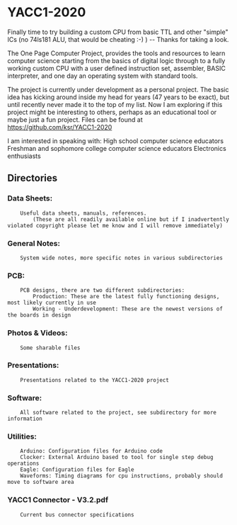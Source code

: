 # YACC1-2020

Finally time to try building a custom CPU from basic TTL and other "simple" ICs (no 74ls181 ALU, that would be cheating :-) ) -- Thanks for taking a look.

The One Page Computer Project, provides the tools and resources to learn computer science starting from the basics of digital logic through to a fully working custom CPU with a user defined instruction set, assembler, BASIC interpreter, and one day an operating system with standard tools.

The project is currently under development as a personal project. The basic idea has kicking around inside my head for years (47 years to be exact), but until recently never made it to the top of my list. Now I am exploring if this project might be interesting to others, perhaps as an educational tool or maybe just a fun project. Files can be found at https://github.com/ksr/YACC1-2020

I am interested in speaking with:
High school computer science educators
Freshman and sophomore college computer science educators
Electronics enthusiasts

## Directories

### Data Sheets:
		Useful data sheets, manuals, references.
			(These are all readily available online but if I inadvertently violated copyright please let me know and I will remove immediately)

### General Notes:
		System wide notes, more specific notes in various subdirectories
		
### PCB:
		PCB designs, there are two different subdirectories:
			Production: These are the latest fully functioning designs, most likely currently in use
			Working - Underdevelopment: These are the newest versions of the boards in design
			
### Photos & Videos:
		Some sharable files

### Presentations:
		Presentations related to the YACC1-2020 project
		
### Software:
		All software related to the project, see subdirectory for more information
		
### Utilities:
		Arduino: Configuration files for Arduino code
		Clocker: External Arduino based to tool for single step debug operations
		Eagle: Configuration files for Eagle
		Waveforms: Timing diagrams for cpu instructions, probably should move to software area

### YACC1 Connector - V3.2.pdf
		Current bus connector specifications

